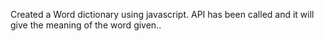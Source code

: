 Created a Word dictionary using javascript. API has been called and it will give the meaning of the word given.. 
